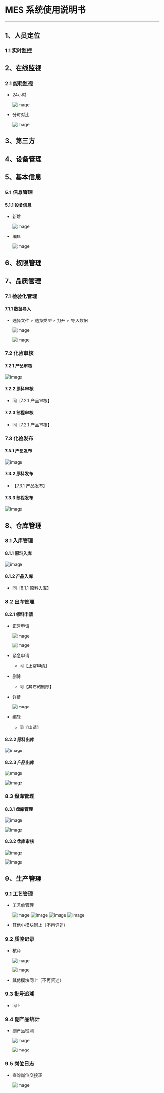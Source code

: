 # MES 系统使用说明书

---

## 1、人员定位

### 1.1 实时监控

## 2、在线监视

### 2.1 能耗监视

- 24小时

  ![image](images/2在线监视/能耗监视/1.png)

- 分时对比

  ![image](images/2在线监视/能耗监视/2.png)

## 3、第三方

## 4、设备管理

## 5、基本信息

### 5.1 信息管理

#### 5.1.1 设备信息

- 新增

  ![image](images/5基础信息/01.png)

- 编辑

  ![image](images/5基础信息/02.png)

## 6、权限管理

## 7、品质管理

### 7.1 检验化管理

#### 7.1.1 数据导入

- 选择文件 > 选择类型 > 打开 > 导入数据

  ![image](images/7品质管理/01.png)

  ![image](images/7品质管理/02.png)

### 7.2 化验审核

#### 7.2.1 产品审核

  ![image](images/7品质管理/04.png)

#### 7.2.2 原料审核

- 同【7.2.1 产品审核】

#### 7.2.3 制程审核

- 同【7.2.1 产品审核】

### 7.3 化验发布

#### 7.3.1 产品发布

  ![image](images/7品质管理/05.png)

#### 7.3.2 原料发布

- 【7.3.1 产品发布】

#### 7.3.3 制程发布

  ![image](images/7品质管理/07.png)

## 8、仓库管理

### 8.1 入库管理

#### 8.1.1 原料入库

![image](images/7品质管理/08.png)

#### 8.1.2 产品入库

- 同【8.1.1 原料入库】

### 8.2 出库管理

#### 8.2.1 领料申请

- 正常申请

  ![image](images/7品质管理/10.png)

  ![image](images/7品质管理/11.png)

- 紧急申请

  - 同【正常申请】

- 删除

  - 同【其它的删除】

- 详情

  ![image](images/7品质管理/14.png)

- 编辑

  - 同【申请】

#### 8.2.2 原料出库

![image](images/7品质管理/20.png)

#### 8.2.3 产品出库

![image](images/7品质管理/18.png)

![image](images/7品质管理/19.png)

### 8.3 盘库管理

#### 8.3.1 盘库管理

![image](images/7品质管理/21.png)

![image](images/7品质管理/22.png)

#### 8.3.2 盘库审核

![image](images/7品质管理/24.png)

![image](images/7品质管理/25.png)

## 9、生产管理

### 9.1 工艺管理

- 工艺单管理

  ![image](images/9生产管理/工艺管理/1.png)
  ![image](images/9生产管理/工艺管理/2.png)
  ![image](images/9生产管理/工艺管理/3.png)
  ![image](images/9生产管理/工艺管理/4.png)

- 其他小模块同上（不再详述）

### 9.2 质控记录

- 核秤

  ![image](images/9生产管理/质控管理/6.png)

  ![image](images/9生产管理/质控管理/7.png)

- 其他模块同上（不再赘述）

### 9.3 批号追溯

- 同上

### 9.4 副产品统计

- 副产品检测

  ![image](images/9生产管理/副产品统计/10.png)

  ![image](images/9生产管理/副产品统计/11.png)

### 9.5 岗位日志

- 查询岗位交接班

  ![image](images/9生产管理/岗位日志/14.png)